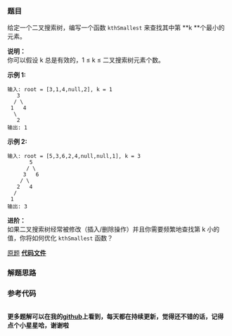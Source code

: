 ### 题目
给定一个二叉搜索树，编写一个函数 `kthSmallest` 来查找其中第  **k  **个最小的元素。

**说明：**  
你可以假设 k 总是有效的，1 ≤ k ≤ 二叉搜索树元素个数。

**示例 1:**

    
    
    输入: root = [3,1,4,null,2], k = 1
       3
      / \
     1   4
      \
       2
    输出: 1

**示例 2:**

    
    
    输入: root = [5,3,6,2,4,null,null,1], k = 3
           5
          / \
         3   6
        / \
       2   4
      /
     1
    输出: 3

**进阶：**  
如果二叉搜索树经常被修改（插入/删除操作）并且你需要频繁地查找第 k 小的值，你将如何优化 `kthSmallest` 函数？

[原题](https://leetcode-cn.com/problems/kth-smallest-element-in-a-bst/)    **[代码文件]()**


### 解题思路




### 参考代码

```go


```




**更多题解可以在我的[github](https://github.com/LZH139/leetcode_Go)上看到，每天都在持续更新，觉得还不错的话，记得点个小星星哈，谢谢啦**

